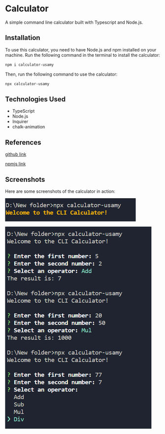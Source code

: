 # Calculator

A simple command line calculator built with Typescript and Node.js.

## Installation

To use this calculator, you need to have Node.js and npm installed on your machine.
Run the following command in the terminal to install the calculator:

```bash
npm i calculator-usamy
```

Then, run the following command to use the calculator:

```bash
npx calculator-usamy
```

## Technologies Used

- TypeScript
- Node.js
- Inquirer
- chalk-animation

## References

[github link](https://github.com/usamyismy7/typescript-node-projects/tree/main/project00-calculator)

[npmjs link](https://www.npmjs.com/package/calculator-usamy)

## Screenshots

Here are some screenshots of the calculator in action:

![Alt text](https://raw.githubusercontent.com/usamyismy7/typescript-node-projects/main/project00-calculator/image-2.png)

![Alt text](https://raw.githubusercontent.com/usamyismy7/typescript-node-projects/main/project00-calculator/image-1.png)
